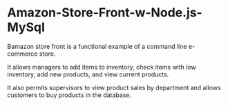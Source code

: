 # Amazon-Store-Front-w-Node.js-MySql


Bamazon store front is a functional example of a command line e-commerce store. 

It allows managers to add items to inventory, check items with low inventory, add new products, and view current products. 

It also permits supervisors to view product sales by department and allows customers to buy products in the database.

